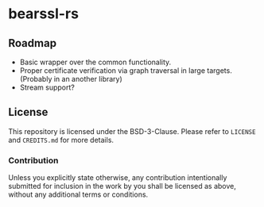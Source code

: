 # bearssl-rs

## Roadmap

* Basic wrapper over the common functionality.
* Proper certificate verification via graph traversal in large targets. (Probably in an another library)
* Stream support?

## License

This repository is licensed under the BSD-3-Clause. Please refer to `LICENSE` and
`CREDITS.md` for more details.

### Contribution

Unless you explicitly state otherwise, any contribution intentionally submitted
for inclusion in the work by you shall be licensed as above, without any
additional terms or conditions.
